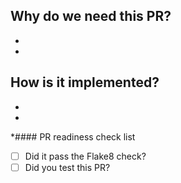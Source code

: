 ## Why do we need this PR?
*
*

## How is it implemented?
*
*

*#### PR readiness check list
- [   ] Did it pass the Flake8 check?
- [   ] Did you test this PR?  

